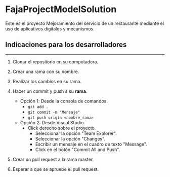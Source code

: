# FajaProjectModelSolution
Este es el proyecto Mejoramiento del servicio de un restaurante mediante el uso de aplicativos digitales y mecanismos.

## Indicaciones para los desarrolladores
---
1. Clonar el repositorio en su computadora. 
2. Crear una rama con su nombre.
3. Realizar los cambios en su rama.
4. Hacer un commit y push a su **rama**. 
	- Opción 1: Desde la consola de comandos.
		- `git add .`
		- `git commit -m "Mensaje"`
		- `git push origin <nombre_rama>`
	- Opción 2: Desde Visual Studio.
		- Click derecho sobre el proyecto.
			- Seleccionar la opción "Team Explorer".
			- Seleccionar la opción "Changes".
			- Escribir un mensaje en el cuadro de texto "Message".
			- Click en el botón "Commit All and Push".

5. Crear un pull request a la rama master.
6. Esperar a que se apruebe el pull request.